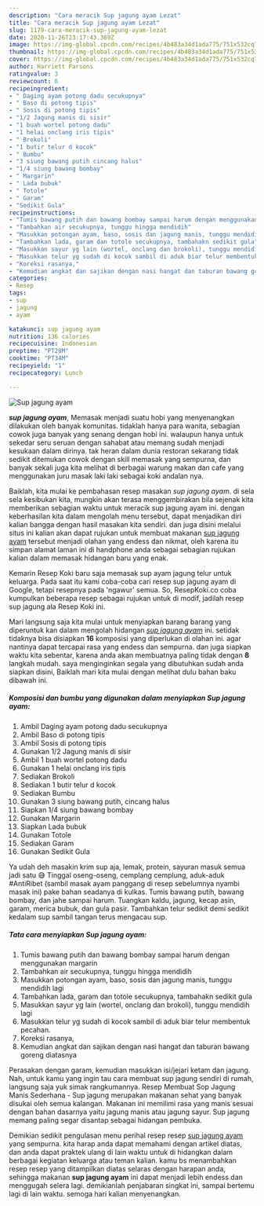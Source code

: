 ```yaml
---
description: "Cara meracik Sup jagung ayam Lezat"
title: "Cara meracik Sup jagung ayam Lezat"
slug: 1179-cara-meracik-sup-jagung-ayam-lezat
date: 2020-11-26T23:17:43.369Z
image: https://img-global.cpcdn.com/recipes/4b483a34d1ada775/751x532cq70/sup-jagung-ayam-foto-resep-utama.jpg
thumbnail: https://img-global.cpcdn.com/recipes/4b483a34d1ada775/751x532cq70/sup-jagung-ayam-foto-resep-utama.jpg
cover: https://img-global.cpcdn.com/recipes/4b483a34d1ada775/751x532cq70/sup-jagung-ayam-foto-resep-utama.jpg
author: Harriett Parsons
ratingvalue: 3
reviewcount: 6
recipeingredient:
- " Daging ayam potong dadu secukupnya"
- " Baso di potong tipis"
- " Sosis di potong tipis"
- "1/2 Jagung manis di sisir"
- "1 buah wortel potong dadu"
- "1 helai onclang iris tipis"
- " Brokoli"
- "1 butir telur d kocok"
- " Bumbu"
- "3 siung bawang putih cincang halus"
- "1/4 siung bawang bombay"
- " Margarin"
- " Lada bubuk"
- " Totole"
- " Garam"
- "Sedikit Gula"
recipeinstructions:
- "Tumis bawang putih dan bawang bombay sampai harum dengan menggunakan margarin"
- "Tambahkan air secukupnya, tunggu hingga mendidih"
- "Masukkan potongan ayam, baso, sosis dan jagung manis, tunggu mendidih lagi"
- "Tambahkan lada, garam dan totole secukupnya, tambahakn sedikit gula"
- "Masukkan sayur yg lain (wortel, onclang dan brokoli), tunggu mendidih lagi"
- "Masukkan telur yg sudah di kocok sambil di aduk biar telur membentuk pecahan."
- "Koreksi rasanya,"
- "Kemudian angkat dan sajikan dengan nasi hangat dan taburan bawang goreng diatasnya"
categories:
- Resep
tags:
- sup
- jagung
- ayam

katakunci: sup jagung ayam 
nutrition: 136 calories
recipecuisine: Indonesian
preptime: "PT28M"
cooktime: "PT34M"
recipeyield: "1"
recipecategory: Lunch

---
```



![Sup jagung ayam](https://img-global.cpcdn.com/recipes/4b483a34d1ada775/751x532cq70/sup-jagung-ayam-foto-resep-utama.jpg)

<b><i>sup jagung ayam</i></b>, Memasak menjadi suatu hobi yang menyenangkan dilakukan oleh banyak komunitas. tidaklah hanya para wanita, sebagian cowok juga banyak yang senang dengan hobi ini. walaupun hanya untuk sekedar seru seruan dengan sahabat atau memang sudah menjadi kesukaan dalam dirinya. tak heran dalam dunia restoran sekarang tidak sedikit ditemukan cowok dengan skill memasak yang sempurna, dan banyak sekali juga kita melihat di berbagai warung makan dan cafe yang menggunakan juru masak laki laki sebagai koki andalan nya.

Baiklah, kita mulai ke pembahasan resep masakan <i>sup jagung ayam</i>. di sela sela kesibukan kita, mungkin akan terasa menggembirakan bila sejenak kita memberikan sebagian waktu untuk meracik sup jagung ayam ini. dengan keberhasilan kita dalam mengolah menu tersebut, dapat menjadikan diri kalian bangga dengan hasil masakan kita sendiri. dan juga disini melalui situs ini kalian akan dapat rujukan untuk membuat makanan <u>sup jagung ayam</u> tersebut menjadi olahan yang endess dan nikmat, oleh karena itu simpan alamat laman ini di handphone anda sebagai sebagian rujukan kalian dalam memasak hidangan baru yang enak.

Kemarin Resep Koki baru saja memasak sup ayam jagung telur untuk keluarga. Pada saat itu kami coba-coba cari resep sup jagung ayam di Google, tetapi resepnya pada &#39;ngawur&#39; semua. So, ResepKoki.co coba kumpulkan beberapa resep sebagai rujukan untuk di modif, jadilah resep sup jagung ala Resep Koki ini.


Mari langsung saja kita mulai untuk menyiapkan barang barang yang diperuntuk kan dalam mengolah hidangan <u><i>sup jagung ayam</i></u> ini. setidak tidaknya bisa disiapkan <b>16</b> komposisi yang diperlukan di olahan ini. agar nantinya dapat tercapai rasa yang endess dan sempurna. dan juga siapkan waktu kita sebentar, karena anda akan membuatnya paling tidak dengan <b>8</b> langkah mudah. saya menginginkan segala yang dibutuhkan sudah anda siapkan disini, Baiklah mari kita mulai dengan melihat dulu bahan baku dibawah ini.

<!--inarticleads1-->

##### Komposisi dan bumbu yang digunakan dalam menyiapkan Sup jagung ayam:

1. Ambil  Daging ayam potong dadu secukupnya
1. Ambil  Baso di potong tipis
1. Ambil  Sosis di potong tipis
1. Gunakan 1/2 Jagung manis di sisir
1. Ambil 1 buah wortel potong dadu
1. Gunakan 1 helai onclang iris tipis
1. Sediakan  Brokoli
1. Sediakan 1 butir telur d kocok
1. Sediakan  Bumbu
1. Gunakan 3 siung bawang putih, cincang halus
1. Siapkan 1/4 siung bawang bombay
1. Gunakan  Margarin
1. Siapkan  Lada bubuk
1. Gunakan  Totole
1. Sediakan  Garam
1. Gunakan Sedikit Gula


Ya udah deh masakin krim sup aja, lemak, protein, sayuran masuk semua jadi satu 😅 Tinggal oseng-oseng, cemplang cemplung, aduk-aduk #AntiRibet (sambil masak ayam panggang di resep sebelumnya nyambi masak ini) pake bahan seadanya di kulkas. Tumis bawang putih, bawang bombay, dan jahe sampai harum. Tuangkan kaldu, jagung, kecap asin, garam, merica bubuk, dan gula pasir. Tambahkan telur sedikit demi sedikit kedalam sup sambil tangan terus mengacau sup. 

<!--inarticleads2-->

##### Tata cara menyiapkan Sup jagung ayam:

1. Tumis bawang putih dan bawang bombay sampai harum dengan menggunakan margarin
1. Tambahkan air secukupnya, tunggu hingga mendidih
1. Masukkan potongan ayam, baso, sosis dan jagung manis, tunggu mendidih lagi
1. Tambahkan lada, garam dan totole secukupnya, tambahakn sedikit gula
1. Masukkan sayur yg lain (wortel, onclang dan brokoli), tunggu mendidih lagi
1. Masukkan telur yg sudah di kocok sambil di aduk biar telur membentuk pecahan.
1. Koreksi rasanya,
1. Kemudian angkat dan sajikan dengan nasi hangat dan taburan bawang goreng diatasnya


Perasakan dengan garam, kemudian masukkan isi/jejari ketam dan jagung. Nah, untuk kamu yang ingin tau cara membuat sup jagung sendiri di rumah, langsung saja yuk simak rangkumannya. Resep Membuat Sop Jagung Manis Sederhana - Sup jagung merupakan makanan sehat yang banyak disukai oleh semua kalangan. Makanan ini memilimi rasa yang manis sesuai dengan bahan dasarnya yaitu jagung manis atau jagung sayur. Sup jagung memang paling segar disantap sebagai hidangan pembuka. 

Demikian sedikit pengulasan menu perihal resep resep <u>sup jagung ayam</u> yang sempurna. kita harap anda dapat memahami dengan artikel diatas, dan anda dapat praktek ulang di lain waktu untuk di hidangkan dalam berbagai kegiatan keluarga atau teman kalian. kamu bs menambahkan resep resep yang ditampilkan diatas selaras dengan harapan anda, sehingga makanan <b>sup jagung ayam</b> ini dapat menjadi lebih endess dan menggugah selera lagi. demikianlah penjabaran singkat ini, sampai bertemu lagi di lain waktu. semoga hari kalian menyenangkan.
